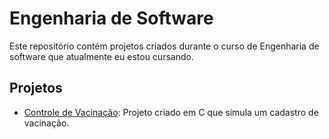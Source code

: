 
# Engenharia de Software

Este repositório contém projetos criados durante o curso de Engenharia de software que atualmente eu estou cursando.

## Projetos

- [Controle de Vacinação](https://github.com/joasdc/engenharia-de-software/tree/main/c-language/controle-de-vacinacao): Projeto criado em C que simula um cadastro de vacinação.
